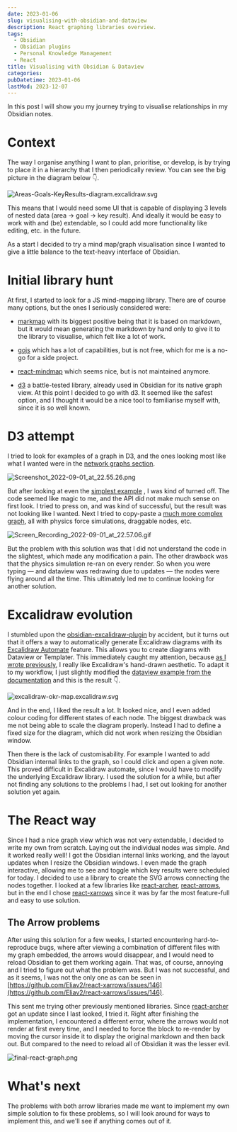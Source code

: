 ```yaml
---
date: 2023-01-06
slug: visualising-with-obsidian-and-dataview
description: React graphing libraries overview.
tags:
  - Obsidian
  - Obsidian plugins
  - Personal Knowledge Management
  - React
title: Visualising with Obsidian & Dataview
categories:
pubDatetime: 2023-01-06
lastMod: 2023-12-07
---
```


In this post I will show you my journey trying to visualise relationships in my Obsidian notes.

# Context

The way I organise anything I want to plan, prioritise, or develop, is by trying to place it in a hierarchy that I then periodically review.
You can see the big picture in the diagram below 👇.

![Areas-Goals-KeyResults-diagram.excalidraw.svg](../../assets/areas-goals-keyresults-diagram.excalidraw_1701967119920_0.svg)

This means that I would need some UI that is capable of displaying 3 levels of nested data (area → goal → key result). And ideally it would be easy to work with and (be) extendable, so I could add more functionality like editing, etc. in the future.

As a start I decided to try a mind map/graph visualisation since I wanted to give a little balance to the text-heavy interface of Obsidian.

# Initial library hunt

At first, I started to look for a JS mind-mapping library. There are of course many options, but the ones I seriously considered were:

- [markmap](https://markmap.js.org/) with its biggest positive being that it is based on markdown, but it would mean generating the markdown by hand only to give it to the library to visualise, which felt like a lot of work.

- [gojs](https://gojs.net/latest/index.html) which has a lot of capabilities, but is not free, which for me is a no-go for a side project.

- [react-mindmap](https://npm.io/package/react-mindmap) which seems nice, but is not maintained anymore.

- [d3](https://d3js.org/) a battle-tested library, already used in Obsidian for its native graph view.
  At this point I decided to go with d3. It seemed like the safest option, and I thought it would be a nice tool to familiarise myself with, since it is so well known.

# D3 attempt

I tried to look for examples of a graph in D3, and the ones looking most like what I wanted were in the [network graphs section](https://d3-graph-gallery.com/network.html).

![Screenshot_2022-09-01_at_22.55.26.png](../../assets/screenshot_2022-09-01_at_22.55.26_1701967135569_0.png)

But after looking at even the [simplest example](https://d3-graph-gallery.com/graph/network_basic.html) , I was kind of turned off. The code seemed like magic to me, and the API did not make much sense on first look. I tried to press on, and was kind of successful, but the result was not looking like I wanted. Next I tried to copy-paste a [much more complex graph](https://observablehq.com/@d3/force-directed-graph), all with physics force simulations, draggable nodes, etc.

![Screen_Recording_2022-09-01_at_22.57.06.gif](../../assets/screen_recording_2022-09-01_at_22.57.06_1701967150919_0.gif)

But the problem with this solution was that I did not understand the code in the slightest, which made any modification a pain. The other drawback was that the physics simulation re-ran on every render. So when you were typing — and dataview was redrawing due to updates — the nodes were flying around all the time.
This ultimately led me to continue looking for another solution.

# Excalidraw evolution

I stumbled upon the [obsidian-excalidraw-plugin](https://github.com/zsviczian/obsidian-excalidraw-plugin) by accident, but it turns out that it offers a way to automatically generate Excalidraw diagrams with its [Excalidraw Automate](https://zsviczian.github.io/obsidian-excalidraw-plugin/) feature. This allows you to create diagrams with Dataview or Templater. This immediately caught my attention, because [as I wrote previously](https://www.notion.so/NoBuddy-app-first-POC-bf5ffc74b73449a58864906f00a3f37a?pvs=21), I really like Excalidraw's hand-drawn aesthetic. To adapt it to my workflow, I just slightly modified the [dataview example from the documentation](https://zsviczian.github.io/obsidian-excalidraw-plugin/Examples/dataviewjs_mindmap.html) and this is the result 👇.

![excalidraw-okr-map.excalidraw.svg](../../assets/excalidraw-okr-map.excalidraw_1701967169145_0.svg)

And in the end, I liked the result a lot. It looked nice, and I even added colour coding for different states of each node. The biggest drawback was me not being able to scale the diagram properly. Instead I had to define a fixed size for the diagram, which did not work when resizing the Obsidian window.

Then there is the lack of customisability. For example I wanted to add Obsidian internal links to the graph, so I could click and open a given note. This proved difficult in Excalidraw automate, since I would have to modify the underlying Excalidraw library. I used the solution for a while, but after not finding any solutions to the problems I had, I set out looking for another solution yet again.

# The React way

Since I had a nice graph view which was not very extendable, I decided to write my own from scratch. Laying out the individual nodes was simple. And it worked really well! I got the Obsidian internal links working, and the layout updates when I resize the Obsidian windows. I even made the graph interactive, allowing me to see and toggle which key results were scheduled for today. I decided to use a library to create the SVG arrows connecting the nodes together. I looked at a few libraries like [react-archer](https://github.com/pierpo/react-archer), [react-arrows](https://github.com/sasza2/react-arrows), but in the end I chose [react-xarrows](https://github.com/Eliav2/react-xarrows) since it was by far the most feature-full and easy to use solution.

## The Arrow problems

After using this solution for a few weeks, I started encountering hard-to-reproduce bugs, where after viewing a combination of different files with my graph embedded, the arrows would disappear, and I would need to reload Obsidian to get them working again. That was, of course, annoying and I tried to figure out what the problem was. But I was not successful, and as it seems, I was not the only one as can be seen in [https://github.com/Eliav2/react-xarrows/issues/146](https://github.com/Eliav2/react-xarrows/issues/146).

This sent me trying other previously mentioned libraries. Since [react-archer](https://github.com/pierpo/react-archer) got an update since I last looked, I tried it. Right after finishing the implementation, I encountered a different error, where the arrows would not render at first every time, and I needed to force the block to re-render by moving the cursor inside it to display the original markdown and then back out. But compared to the need to reload all of Obsidian it was the lesser evil.

![final-react-graph.png](../../assets/final-react-graph_1701967184248_0.png)

# What's next

The problems with both arrow libraries made me want to implement my own simple solution to fix these problems, so I will look around for ways to implement this, and we'll see if anything comes out of it.
